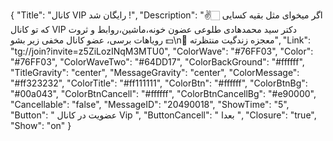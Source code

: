 {
"Title": "کانال VIP رایگان شد !",
"Description": "✌️🏻 اگر میخوای مثل بقیه کسایی که تو کانال VIP دکتر سید محمدهادی طلوعی عضون خونه،ماشین،روابط و ثروت رویاهات برسی، عضو کانال مخفی زیر بشو 💵\n💎 معجزه زندگیت منتظرته",
"Link": "tg://join?invite=z5ZiLozINqM3MTU0",
"ColorWave": "#76FF03",
"Color": "#76FF03",
"ColorWaveTwo": "#64DD17",
"ColorBackGround": "#ffffff",
"TitleGravity": "center",
"MessageGravity": "center",
"ColorMessage": "#ff323232",
"ColorTitle": "#ff111111",
"ColorBtn": "#ffffff",
"ColorBtnBg": "#00a043",
"ColorBtnCancell": "#ffffff",
"ColorBtnCancellBg": "#e90000",
"Cancellable": "false",
"MessageID": "20490018",
"ShowTime": "5",
"Button": "  عضویت در کانال Vip  ",
"ButtonCancell": " بعدا ",
"Closure": "true",
"Show": "on"
}
